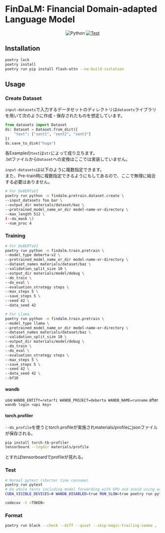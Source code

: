 # FinDaLM: Financial Domain-adapted Language Model

<p align="center">
  <img alt="Python" src="https://img.shields.io/badge/python-3.9%20%7C%203.10-blue">
  <a href="https://github.com/retarfi/FinDaLM/actions/workflows/format.yml">
    <img alt="Test" src="https://github.com/retarfi/FinDaLM/actions/workflows/format.yml/badge.svg">
  </a>
</p>

## Installation
```sh
poetry lock
poetry install
poetry run pip install flash-attn --no-build-isolation
```

## Usage
### Create Dataset
`input-datasets`で入力するデータセットのディレクトリは`datasets`ライブラリを用いて次のように作成・保存されたものを想定しています。
```python
from datasets import Dataset
ds: Dataset = Dataset.from_dict({
    "text": ["sent1", "sent2", "sent3"]
})
ds.save_to_disk("huga")
```
各Exampleの`text`は`str`によって成り立ちます。<br>
.txtファイルから`Dataset`への変換はここでは実装していません。

`input-datasets`は以下のように複数指定できます。<br>
また、Pre-train時に複数指定できるようにもしてあるので、ここで無理に結合する必要はありません。

```sh
# For DeBERTaV2
poetry run python -m findalm.pretrain.dataset.create \
--input_datasets foo bar \
--output_dir materials/dataset/baz \
--pretrained_model_name_or_dir model-name-or-directory \
--max_length 512 \
(--do_mask \)
--num_proc 4
```


### Training
```sh
# For DeBERTaV2
poetry run python -m findalm.train.pretrain \
--model_type deberta-v2 \
--pretrained_model_name_or_dir model-name-or-directory \
--dataset_names materials/dataset/baz \
--validation_split_size 10 \
--output_dir materials/model/debug \
--do_train \
--do_eval \
--evaluation_strategy steps \
--max_steps 5 \
--save_steps 5 \
--seed 42 \
--data_seed 42

# For Llama
poetry run python -m findalm.train.pretrain \
--model_type llama \
--pretrained_model_name_or_dir model-name-or-directory \
--dataset_names materials/dataset/baz \
--validation_split_size 10 \
--output_dir materials/model/debug \
--do_train \
--do_eval \
--evaluation_strategy steps \
--max_steps 5 \
--save_steps 5 \
--seed 42 \
--data_seed 42 \
--bf16
```



#### wandb
use `WANDB_ENTITY=retarfi WANDB_PROJECT=deberta WANDB_NAME=runname` after
`wandb login <api key>`


#### torch.profiler
`--do_profile`を使うとtorch.profileが実施されmaterials/profileにjsonファイルが保存される。
```sh
pip install torch-tb-profiler
tensorboard --logdir materials/profile
```
とすればtensorboardでprofileが見れる。



### Test
```sh
# Normal pytest (shorter time consume)
poetry run pytest
# Do whole tests including model forwarding with GPU and avoid using wandb
CUDA_VISIBLE_DEVICES=0 WANDB_DISABLED=true RUN_SLOW=true poetry run pytest

codecov -t <TOKEN>
```

### Format
```sh
poetry run black --check --diff --quiet --skip-magic-trailing-comma .
```
